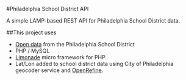 #Philadelphia School District API

A simple LAMP-based REST API for Philadelphia School District data. 

##This project uses

* [Open data](http://webgui.phila.k12.pa.us/offices/a/accountability/open-data-initiative) from the Philadelphia School District
* PHP / MySQL
* [Limonade](http://limonade-php.github.com/) micro framework for PHP.
* Lat/Lon added to school district data using City of Philadelphia geocoder service and [OpenRefine](http://openrefine.org/).
